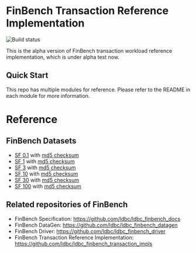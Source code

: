 # FinBench Transaction Reference Implementation

![Build status](https://github.com/ldbc/ldbc_finbench_transaction_impls/actions/workflows/ci.yml/badge.svg?branch=main)

This is the alpha version of FinBench transaction workload reference implementation, which is under alpha test now.


## Quick Start

This repo has multiple modules for reference. Please refer to the README in each module for more information.

# Reference

## FinBench Datasets

- [SF 0.1](https://tugraph-web.oss-cn-beijing.aliyuncs.com/tugraph/datasets/finbench/v0.2.0/sf0.1/sf0.1.tar.xz) with [md5 checksum](https://tugraph-web.oss-cn-beijing.aliyuncs.com/tugraph/datasets/finbench/v0.2.0/sf0.1/sf0.1.tar.xz.md5sum)
- [SF 1](https://tugraph-web.oss-cn-beijing.aliyuncs.com/tugraph/datasets/finbench/v0.2.0/sf1/sf1.tar.xz) with [md5 checksum](https://tugraph-web.oss-cn-beijing.aliyuncs.com/tugraph/datasets/finbench/v0.2.0/sf1/sf1.tar.xz.md5sum)
- [SF 3](https://tugraph-web.oss-cn-beijing.aliyuncs.com/tugraph/datasets/finbench/v0.2.0/sf3/sf3.tar.xz) with [md5 checksum](https://tugraph-web.oss-cn-beijing.aliyuncs.com/tugraph/datasets/finbench/v0.2.0/sf3/sf3.tar.xz.md5sum)
- [SF 10](https://tugraph-web.oss-cn-beijing.aliyuncs.com/tugraph/datasets/finbench/v0.2.0/sf10/sf10.tar.xz) with [md5 checksum](https://tugraph-web.oss-cn-beijing.aliyuncs.com/tugraph/datasets/finbench/v0.2.0/sf10/sf10.tar.xz.md5sum)
- [SF 30](https://tugraph-web.oss-cn-beijing.aliyuncs.com/tugraph/datasets/finbench/v0.2.0/sf30/sf30.tar.xz) with [md5 checksum](https://tugraph-web.oss-cn-beijing.aliyuncs.com/tugraph/datasets/finbench/v0.2.0/sf30/sf30.tar.xz.md5sum)
- [SF 100](https://tugraph-web.oss-cn-beijing.aliyuncs.com/tugraph/datasets/finbench/v0.2.0/sf100/sf100.tar.xz) with [md5 checksum](https://tugraph-web.oss-cn-beijing.aliyuncs.com/tugraph/datasets/finbench/v0.2.0/sf100/sf100.tar.xz.md5sum)

## Related repositories of FinBench

- FinBench Specification: https://github.com/ldbc/ldbc_finbench_docs
- FinBench DataGen: https://github.com/ldbc/ldbc_finbench_datagen
- FinBench Driver: https://github.com/ldbc/ldbc_finbench_driver
- FinBench Transaction Reference Implementation: https://github.com/ldbc/ldbc_finbench_transaction_impls
